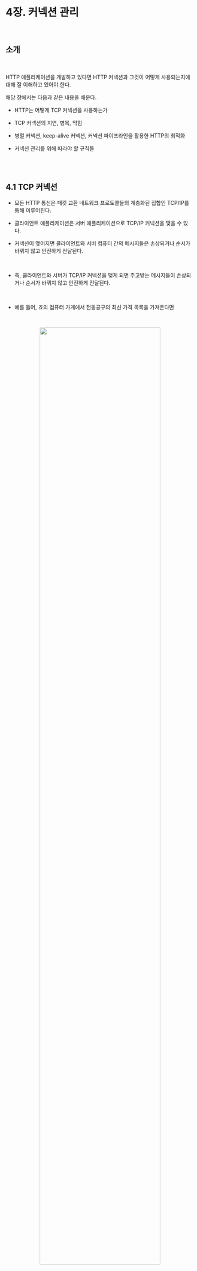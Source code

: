 # 4장. 커넥션 관리

<br>

## 소개

<br>

HTTP 애플리케이션을 개발하고 있다면 HTTP 커넥션과 그것이 어떻게 사용되는지에 대해 잘 이해하고 있어야 한다.

해당 장에서는 다음과 같은 내용을 배운다.

- HTTP는 어떻게 TCP 커넥션을 사용하는가

- TCP 커넥션의 지연, 병목, 막힘

- 병렬 커넥션, keep-alive 커넥션, 커넥션 파이프라인을 활용한 HTTP의 최적화

- 커넥션 관리를 위해 따라야 할 규칙들

<br><br>

## 4.1 TCP 커넥션

- 모든 HTTP 통신은 패킷 교환 네트워크 프로토콜들의 계층화된 집합인 TCP/IP를 통해 이루어진다.

- 클라이언트 애플리케이션은 서버 애플리케이션으로 TCP/IP 커넥션을 맺을 수 있다.

- 커넥션이 맺어지면 클라이언트와 서버 컴퓨터 간의 메시지들은 손상되거나 순서가 바뀌지 않고 안전하게 전달된다.

<br>

- 즉, 클라이언트와 서버가 TCP/IP 커넥션을 맺게 되면 주고받는 메시지들이 손상되거나 순서가 바뀌지 않고 안전하게 전달된다. 

<br>

- 예를 들어, 죠의 컴퓨터 가게에서 전동공구의 최신 가격 목록을 가져온다면

<br>

<p align="center"><img src="../images/TCP_IP_커넥션.png" width="80%"></p>

<br>


1. 호스트 명을 추출
2. 호스트 명에 대한 IP 주소 추출
3. 포트 번호 추출
4. 브라우저가 IP 주소와 포트 번호로 TCP 커넥션을 생성
5. 서버로 HTTP GET 요청 메세지
6. 서버에서 온 응답 메세지 
7. 커넥션 종료

의문점 : 한 요청당 한 TCP 커넥션을 해야 하는가?
<br>

### 4.1.1 신뢰할 수 있는 데이터 전송 통로인 TCP

- TCP 커넥션은 인터넷을 안정적으로 연결해준다.

- TCP는 충돌 없이 순서에 맞게 HTTP 데이터를 전달한다.

<br>

### 4.1.2 TCP 스트림은 세그먼트로 나뉘어 IP 패킷을 통해 전송된다.

- TCP는 IP 패킷이라고 불리는 작은 조각을 통해 데이터를 전송한다.

- HTTP 메세지를 전송할 때 현재 연결된 TCP 커넥션을 통해 메세지 데이터의 내용을 순서대로 보낸다.

<br>

<p align="center"><img src="../images/HTTP_프로토콜_스택.png" width="80%"></p>

<br>

- `애플리케이션 계층` 
    
    HTTP 메세지가 생성된다.

- `전송 계층` 

    TCP는 세그먼트라는 단위로 데이터 스트림을 잘게 나눈다.

    세그먼트를 IP 패킷이라고 불리는 봉투에 담아 인터넷을 통해 데이터를 전달한다.
    
    IP 패킷은 특정 IP 주소에서 다른 IP 주소로 전달된다.

    - 해당 패킷은 IP 패킷 헤더, TCP 세그먼트 헤더, TCP 데이터 조각을 포함한다.


<br>

- 이 모든 것은 TCP/IP 소프트웨어에 의해 처리되며 과정은 프로그래머에게 보이지 않는다.

<br>

### IP 패킷

- IP 패킷은 TCP 데이터 스트림의 덩어리를 운반하는 TCP 세그먼트를 실어 나른다.

<br>

<p align="center"><img src="../images/IP_패킷.png" width="80%"></p>

<br>

### 4.1.3 TCP 커넥션 유지하기

- 컴퓨터는 항상 TCP 커넥션을 여러 개 가지고 있다. TCP는 포트 번호를 통해서 여러 개의 커넥션을 유지한다.

- IP 주소는 해당 컴퓨터에 연결되고 포트 번호는 해당 애플리케이션으로 연결된다.

<br>



```
- TCP 커넥션 값

<발신지 IP 주소, 발신지 포트, 수신지 IP 주소, 수신지 포트>
```

<br>

### 4.1.4 TCP 소켓 프로그래밍

- 운영체제는 TCP 커넥션의 생성과 관련된 여러 기능을 제공한다. 

- 소켓 API는 HTTP 프로그래머에게 TCP와 IP의 세부사항을 숨긴다.

<br>

<p align="center"><img src="../images/소켓_API.png" width="80%"></p>

<br>

- 소켓 API를 사용하면 TCP 종단 데이터 구조를 생성하고, 원격 서버의 TCP 종단에 그 데이터 구조를 연결하여 데이터 스트림을 읽고 쓸 수 있다.

- TCP API는 네트워크 프로토콜의 핸드쉐이킹, TCP 데이터 스트림과 IP 패킷 간의 분할 및 제조립에 대한 모든 세부사항을 외부로부터 숨긴다.

<br>

<p align="center"><img src="../images/TCP_소켓.png" width="80%"></p>

<br>

 cf) 소켓이란?

    소켓은 네트워크 상에서 두 프로세스 간의 통신을 가능하게 하는 인터페이스입니다. 소켓은 IP 주소와 포트 번호를 사용하여 두 프로세스를 식별합니다.

    예를 들어, 웹 브라우저에서 웹 페이지를 요청하면 브라우저는 웹 서버에 연결하기 위해 소켓을 사용합니다. 브라우저의 IP 주소와 포트 번호는 웹 서버에 요청을 보내는 데 사용됩니다. 웹 서버는 웹 페이지를 브라우저로 전송하기 위해 자신의 IP 주소와 포트 번호를 사용하여 소켓을 사용합니다.

    소켓은 TCP(Transmission Control Protocol)와 UDP(User Datagram Protocol)라는 두 가지 프로토콜을 사용하여 통신합니다. TCP는 신뢰할 수 있는 연결을 제공하는 반면 UDP는 비신뢰할 수 있는 연결을 제공합니다.

<br><br>

## 4.2 TCP의 성능에 대한 고려

- HTTP는 TCP 바로 위에 있는 계층이기 때문에 HTTP 트랜잭션의 성능은 그 아래 계층인 TCP 성능에 영향을 받는다. 

### 4.2.1 HTTP 트랜잭션 지연

<br>

<p align="center"><img src="../images/HTTP_트랜잭션2.png" width="80%"></p>

<br>

- 트랜잭션을 처리하는 시간은 TCP 커넥션을 설정하고, 요청을 전송하고, 응답 메시지를 보내는 것에 비하면 상당히 짧다.

- 대부분의 HTTP 지연은 TCP 네트워크 지연 때문에 발생한다.

- 다음은 HTTP 트랜잭션을 지연시키는 원인들이다.

    1. 클라이언트는 URI에서 웹 서버의 IP 주소와 포트 번호를 알아내고, 방문한 적이 최근에 없으면 DNS 인프라를 사용하여 IP 주소로 변환할 때 발생하는 시간

    2. 클라이언트는 TCP 커넥션 요청을 서버에게 보내고 서버가 커넥션 허가 응답을 회신할 때 발생하는 시간

    3. 커넥션이 맺어지면 클라이언트는 HTTP 요청을 TCP 파이프를 통해 전송하는 시간 + 웹 서버는 TCP 커넥션에서 요청 메시지를 읽고 처리하며 응답을 보내는 시간

- 이런 TCP 네트워크 지연은 하드웨어 성능, 네트워크와 서버의 전송 속도, 요청과 응답 메시지의 크기, 클라이언트 서버 간의 거리, TCP 프로토콜의 기술적인 복잡성에 따라 크게 달라진다.

### 4.2.2 성능 관련 중요 요소

- HTTP 프로그래머에게 영향을 주는 가장 일반적인 TCP 관련 지연들

    1. TCP 커넥션의 핸드셰이크 설정

    2. 인터넷의 혼잡을 제어하기 위한 TCP의 느린 시작

    3. 데이터를 한데 모아 한 번에 전송하기 위한 네이글 알고리즘

    4. TCP의 편승(piggyback) 확인응답을 위한 확인응답 지연 알고리즘

    5. TIME_WAIT 지연과 포트 고갈

<br>

### 4.2.3 TCP 커넥션 핸드셰이크 지연

<br>

<p align="center"><img src="../images/TCP_핸드셰이크.png" width="80%"></p>

<br>

- 어떤 데이터를 전송하든 새로운 TCP 커넥션을 열 때면, TCP 소프트웨어는 커넥션을 맺기 위한 조건을 맞추기 위해 연속으로 IP 패킷을 교환한다.

- 작은 크기의 데이터 전송에 커넥션이 사용된다면 패킷 교환은 HTTP 성능을 저하시킬 수 있다.

- TCP 커넥션이 핸드셰이크 하는 순서

    1. 클라이언트는 새로운 TCP 커넥션을 생성하기 위해 작은 TCP 패킷을 서버에게 보낸다. 그 패킷은 'SYN'라는 플래그를 가지는데, 이 요청이 커넥션 생성 요청이라는 뜻이다.

    2. 서버가 커넥션을 받으면 몇 가지 커넥션 매개변수를 산출하고, 커넥션 요청이 받아들여졌음을 의미하는 'SYN'과 'ACK' 플래그를 포함한 TCP 패킷을 클라이언트에게 보낸다.

    3. 마지막으로 클라이언트는 커넥션이 잘 맺어졌음을 알리기 위해 서버에게 다시 확인응답 신호를 보낸다. 오늘날의 TCP는 클라이언트가 이 확인응답 패킷과 함께 데이터를 보낼 수 있다.

<br>

- HTTP 프로그래머는 이 패킷들을 보지 못한다.(패킷들은 보이지 않게 TCP 소프트웨어가 관리한다) HTTP 프로그래머가 보는 것은 새로운 TCP 커넥션이 생성될 때 발생하는 지연이 전부이다.

- HTTP 트랜잭션이 평범한 경우에는 SYN/ SYN+ACK 핸드셰이크가 눈에 띄는 지연을 발생시킨다.

- 크기가 작은 HTTP 트랜잭션은 50% 이상의 시간을 TCP를 구성하는데 쓴다.

<br>

### 4.2.4 확인응답 지연

- 인터넷 자체가 패킷 전송을 완벽하게 보장하지 않기 때문에(인터넷 라우터는 과부하가 걸렸을 때 패킷을 마음대로 파기할 수 있다), TCP는 성공적인 데이터 전송을 보장하기 위해서 자체적인 확인 체계를 가진다.

- 응답 순서

1. 각 세그먼트의 수신자는 세그먼트를 온전히 받으면 확인응답 패킷을 송신자에게 반환한다.

2. 송신자가 특정 시간 안에 확인응답 메시지를 받지 못하면 패킷이 파기되었거나 오류가 있는것으로 판단하고 데이터 다시 전송한다.

3. 확인응답이 같은 방향으로 가는 데이터 패킷에 편승되는 경우를 늘리기 위해 많은 TCP 스택은 확인응답 지연 알고리즘을 구현한다.

4. 확인응답 지연은 송출할 확인응답을 특정 시간동안 버퍼에 저장해두고, 확인응답을 편승시키기 위한 송출 데이터 패킷을 찾는다.(일정 시간안에 송출 데이터 패킷 찾지 못하면 확인응답은 별도 패킷을 만들어 전송)

- 그러나, 요청과 응답 두 가지 형식으로만 이루어지는 HTTP 동작 방식은 확인 응답이 송출 데이터 패킷에 편승할 기회를 감소시킨다. (편승할 패킷을 찾으려고 하면 해당 방향으로 송출될 패킷이 많지 않기 때문에 확인응답 지연 알고리즘으로 인한 지연 자주 발생)

### 4.2.5 TCP 느린 시작(slow start)

- TCP의 데이터 전송 속도는 TCP 커넥션이 만들어진 지 얼마나 지났는지에 따라 달라질 수 있다.

- `TCP 커넥션은 처음에는 커넥션의 최대 속도를 제한하고 속도 제한을 높여나간다.` 이것이 TCP 느린 시작이며, 인터넷의 급작스러운 부하와 혼잡을 방지하는데 쓰인다.

- TCP 느린 시작은 TCP가 한 번에 전송할 수 있는 패킷의 수를 제한한다. 

- 이 혼잡제어 기능 때문에, 새로운 커넥션은 이미 어느 정도 데이터를 주고 받은 커넥션보다 느리다. 그래서 HTTP에는 이미 존재하는 커넥션을 재사용하는 기능이 있다.

<br>

### 4.2.6 네이글(Nagle) 알고리즘과 TCP_NODELAY

- 애플리케이션이 어떤 크기의 데이터든지 TCP 스택으로 전송할 수 있도록 TCP는 데이터 스트림 인터페이스를 제공한다.

- 네이글 알고리즘은 네트워크 효율을 위해서 패킷을 전송하기 전에 많은 양의 TCP 데이터를 한 개의 덩어리로 합친다.

- 네이글 알고리즘의 순서

    1. 네이글 알고리즘은 세그먼트가 최대 크기가 되지 않으면 전송을 하지 않는다.
    
    2. 다만, 다른 모든 패킷이 확인응답을 받았을 경우에는 최대 크기보다 작은 패킷의 전송을 허락한다.
    
    3. 다른 패킷들이 아직 전송 중이면 데이터는 버퍼에 저장된다.

    4. 전송되고 나서 확인응답을 기다리던 패킷이 확인응답을 받았거나 전송하기 충분할 만큼의 패킷이 쌓였을 때 버퍼에 저장되어 있던 데이터가 전송된다.

- 네이글 알고리즘의 문제

    1. 크기가 작은 HTTP 메시지는 패킷을 채우지 못하기 때문에, 앞으로 생길지 모를 추가 데이터를 기다리며 지연될 것이다.

    2. 확인응답 지연과 함께 쓰일 경우 형편없이 동작한다.

- HTTP 애플리케이션은 성능 향상을 위해 HTTP 스택에 TCP_NODELAY 파라미터 값을 설정하여 네이글 알고리즘을 비활성화하기도 한다.

<br>

### 4.2.7 TIME_WAIT의 누적과 포트 고갈

- TCP 커넥션의 종단에서 TCP 커넥션을 끊으면, 종단에서는 커넥션의 IP 주소와 포트 번호를 메모리의 제어 영역에 기록해놓는다.

- 해당 정보는 같은 주소와 포트를 사용하는 새로운 TCP 커넥션이 일정 시간동안 생성되지 않기 위함이다. 이는 이전 커넥션과 관련된 패킷이 그 커넥션과 같은 주소와 포트 번호를 가지는 새로운 커넥션에 삽입되는 문제를 방지한다.

- 만약 이전 커넥션의 패킷이 그 커넥션과 같은 연결 값으로 생성된 커넥션에 삽입되면, 패킷은 중복되고 TCP 데이터는 충돌할 것이다.

- 성능 시험을 하는 상황에서는 가능한 연결의 조합이 제한되며 TIME_WAIT로 인해서 순간순간 포트를 재활용하는 것이 불가능해진다.

- 클라이언트가 서버에 접속할 때마다, 유일한 커넥션을 생성하기 위해 새로운 발신지 포트를 쓰지만 사용할 수 있는 발신지 포트의 수는 제한되어 있고 (60000개 가량) 2MSL초(120초) 동안 커넥션이 재활용될 수 없으므로 초당 500개로 커넥션이 제한된다.

<br><br>

## 4.3 HTTP 커넥션 관리

- HTTP 커넥션 헤더에 대해 알아보고, HTTP 커넥션의 최적화 기술을 알아보자.

#### 4.3.1 흔히 잘못 이해하는 Connection 헤더

- HTTP는 클라이언트와 서버 사이에 프록시 서버, 캐시 서버 등과 같은 중개 서버가 놓이는 것을 허락하며, HTTP 메시지는 클라이언트에서 서버까지 중개 서버들을 거치면서 전달된다.

- Connection 헤더에는 3가지 종류의 토큰이 전달된다.

    1. HTTP 헤더 필드 명은 이 커넥션에만 해당되는 헤더들을 나열한다.

    2. 임시적인 토큰 값은 커넥션에 대한 비표준 옵션을 의미한다.

    3. close 값은 커넥션이 작업이 완료되면 종료되어야 함을 의미한다.

<br>

- 즉, 커넥션 토큰이 HTTP 헤더 필드 명을 가지고 있으면, 해당 필드들은 현재 커넥션만을 위한 정보이므로 다음 커넥션에 전달하면 안된다.

<br>

#### 4.3.2 순차적인 트랜잭션 처리에 의한 지연

- 예를 들어, 3개의 이미지가 있는 웹페이지라면 4개의 HTTP 트랜잭션을 만들어야 한다.

- 하지만 이것이 순차적으로 처리가 된다면 각각 커넥션을 맺는데 발생하는 지연으로 느려질 것이다.

- HTTP 커넥션의 성능을 향상시킬 수 있는 기술들

    1. 병렬 커넥션

    2. 지속 커넥션

    3. 파이프라인 커넥션

    4. 다중 커넥션

<br><br>

## 4.4 병렬 커넥션

<br>

<p align="center"><img src="../images/병렬_커넥션.png" width="80%"></p>

<br>

- `HTTP는 클라이언트가 여러 개의 커넥션을 맺음으로써 여러 개의 HTTP 트랜잭션을 병렬로 처리`할 수 있게 한다.

### 4.4.1 병렬 커넥션은 페이지를 더 빠르게 내려받는다.

<br>

<p align="center"><img src="../images/병렬_커넥션2.png" width="80%"></p>

<br>

- 단일 커넥션의 대역폭 제한과 커넥션이 동작하지 않는 시간 활용 시, 객체가 여러개 있는 웹 페이지 더 빠르게 내려받을 수 있다.

- 하나의 커넥션으로 객체들을 로드할 때 대역폭 제한과 대기 시간 줄일 수 있다면 더 빠르게 로드 가능하다.

<br>

### 4.4.2 병렬 커넥션이 항상 더 빠르지는 않다.

- 일반적으로 병렬 커넥션이 더 빠르기는 하지만 항상 그렇지는 않다.

- 다수의 커넥션은 메모리를 많이 차지하고 자체적인 성능 문제 발생시킨다.

- 브라우저는 실제로 병렬 커넥션을 사용하긴 하지만 적은 수(대부분 6개 ~ 8개)의 병렬 커넥션만 허용한다.

<br>

### 4.4.3 병렬 커넥션은 더 빠르게 느껴질 수 있다.

- 화면에 여러 개의 객체가 동시에 보이면서 내려받고 있는 상황을 볼 수 있기 때문에 사용자는 더 빠르게 내려받고 있는 것처럼 느낄 수 있다.

<br><br>

## 4.5 지속 커넥션

- 웹 클라이언트는 같은 사이트에 여러 개의 커넥션을 맺는다. 이 속성을 사이트 지역성이라고 부른다.

- HTTP/1.1을 지원하는 기기는 처리가 완료된 후에도 TCP 커넥션을 유지하여 앞으로 있을 HTTP 요청에 재사용할 수 있다. 이러한 상태로 있는 TCP 커넥션을 `지속 커넥션`이라고 한다.

<br>

### 4.5.1 지속 커넥션 vs 병렬 커넥션

- 병렬 커넥션의 장점

    1. 여러 객체가 있는 페이지를 더 빠르게 전송한다.

- 병렬 커넥션의 단점

    1. 각 트랜잭션마다 새로운 커넥션을 맺고 끊기 때문에 시간과 대역폭이 소요된다.

    2. 각각의 새로운 커넥션은 TCP 느린 시작 때문에 성능이 떨어진다.

    3. 실제로 연결할 수 있는 병렬 커넥션의 수에는 제한이 있다.

- 지속 커넥션의 장점

    1. 커넥션을 맺기 위한 사전 작업과 지연을 줄여주고, 튜닝된 커넥션을 유지하며 커넥션 수를 줄여준다.

- 지속 커넥션의 단점

    1. 잘못 관리할 경우, 수많은 커넥션이 쌓이고 로컬 리소스와 원격의 클라이언트와 서버의 리소스에 불필요한 소모를 발생시킨다.

<br>

- 즉, 지속 커넥션과 병렬 커넥션은 함께 사용될 때 가장 효과적이다.

- 오늘날 많은 웹 애플리케이션은 적은 수의 병렬 커넥션을 맺고 그것을 유지한다.

- 두 가지 지속 커넥션 타입

    1. HTTP/1.0+의 keep-alive

    2. HTTP/1.1의 지속

<br>

### 4.5.2 HTTP/1.0+의 Keep-Alive 커넥션

- 1996년 경 다소 실험적이었던 keep-alive 커넥션을 지원하기 위해 확장되었다.

### 4.5.3 Keep-Alive 동작

- 요청에 Connection:Keep-alive 헤더를 포함시킨다. 요청에도 이 커넥션을 통해 받고자 한다면 응답 메시지에 같은 헤더를 포함시켜 응답한다.

### 4.5.4 Keep-Alive 옵션

- Keep-Alive 헤더는 커넥션을 유지하기 바라는 요청일 뿐이다.

- timeout 파라미터로 커넥션이 얼마간 유지될 것인지 정할 수 있다.

- max 파라미터는 커넥션이 몇 개의 HTTP 트랜잭션을 처리할 때까지 유지될 것인가를 의미한다.

    ```
    Connection: Keep-Alive
    Keep-Alive: max=5, timeout=120 
    ```

- 예를 들어, 위의 헤더는 서버가 5개의 추가 트랜잭션이 처리될 동안 커넥션을 유지하거나, 2분 동안 커넥션을 유지하라는 내용의 Keep-Alive 응답 헤더이다.

### 4.5.5 Keep-Alive 커넥션 제한과 규칙

- keep-alive는 HTTP/1.0에서 기본적으로 사용되지는 않아 사용하기 위해 클라이언트는 Connection:Keep-Alive 요청 헤더를 보내야 한다.

- 커넥션이 끊어지기 전에 엔티티 본문의 길이를 알 수 있어야 커넥션 유지할 수 있다.

- 프락시와 게이트웨이는 Connection 헤더의 규칙을 철저히 지켜야 한다. 프락시와 게이트웨이는 메시지 전달, 캐시 넣기 전 Connection 헤더에 명시된 모든 헤더 필드와 Connection 헤더를 제거해야 한다.

### 4.5.6 Keep-Alive와 멍청한(dumb) 프록시

- 오래되고 단순한 수많은 프락시가 Connection 헤더에 대한 처리 없이 요청을 그대로 전달한다.

<br>

<p align="center"><img src="../images/keep-alive.png" width="100%"></p>

<br>

1. 웹 클라이언트는 프락시에 Connction: Keep-Alive 헤더와 함께 메시지를 보내고 커넥션을 유지하기 요청한다. 클라이언트는 커넥션을 유지하자는 요청이 받아들여졌는지 확인하기 위해 응답을 기다린다.

2. 멍청한 프록시는 요청받은 HTTP의 Connection 헤더를 이해하지 못한다. 그렇기 때문에 한번만 보내져야 하는 Connection 헤더는 서버에 메시지를 그대로 전달한다.

3. 전달된 HTTP 요청이 서버에 도착하고 웹 서버는 프록시가 커넥션을 유지하자고 요청하는 것으로 잘못 판단하고 프록시와 커넥션을 유지하는 것에 동의하고 Connection: Keep-Alive 헤더를 포함해 응답, 하지만 프락시는 keep-alive 이해 못한다.

4. 프록시는 서버로부터 받은 Connection: Keep-Alive 헤더를 포함하고 있는 응답 메시지를 클라이언트에게 전달한다. 클라이언트는 이 헤더를 통해 프록시가 커넥션을 유지하는 것에 동의했다고 추정한다. 이 시점에서 클라이언트와 서버는 커넥션을 유지하고 있다고 생각하지만, 프록시는 keep-alive를 이해하지 못한다.

5. 그래서 프록시는 데이터를 전달하고 서버가 커넥션을 끊기를 기다리지만 유지하기를 요청한 것으로 알고 있기 때문에 커넥션이 끊기지 않는다.

6. 클라이언트도 유지되고 있다고 알고 있기 때문에 커넥션이 유지되고 있는 프록시에 요청을 보낸다. 하지만 프록시는 같은 커넥션 상에서 다른 요청이 오는 경우는 예상하지 못했기 때문에 그 요청은 프록시로부터 무시되고 브라우저는 로드 중이라는 표시만 나온다.

7. 이런 잘못된 통신 때문에, 브라우저는 자신이나 서버가 타임아웃이 나서 커넥션이 끊길 때까지 기다린다.

<br>

- 이런 잘못된 통신을 피하려면 프롟는 Connection 헤더와 Connection 헤더에 명시된 헤더들은 절대 전달하면 안된다.

### 4.5.7 Proxy-Connection 살펴보기

- 중개 서버가 모든 헤더를 무조건 전달하는 문제를 해결하기 위해 Proxy-Connection이라는 헤더를 사용한다.

<br>

<p align="center"><img src="../images/프록시_커넥션.png" width="100%"></p>

<br>

- Proxy-Connection 헤더가 웹 서버에 전달되더라도 클라이언트와 프록시 사이 혹은 프록시와 서버 사이에 keep-alive 커넥션이 맺어지지 않는데, 영리한 프록시는 Proxy-Connection 헤더가 keep-alive를 요청하는 것을 인식해서 자체적으로 Connection:Keep-Alive 헤더를 웹 서버에 전송한다.

- 하지만 프록시가 많은 구조에서는 Proxy-Connection을 사용하더라도 여전히 문제가 생길 수 있다.

### 4.5.8 HTTP/1.1의 지속 커넥션

- HTTP/1.1에서는 keep-alive 커넥션을 지원하지 않는 대신, 설계가 더 개선된 지속 커넥션을 지원한다.

- 기본으로 활성화 되어 있으며, 모든 커넥션을 지속 커넥션으로 취급한다. Connection: close 헤더가 없으면 계속 유지된다.

### 4.5.9 지속 커넥션의 제한과 규칙

- 클라이언트가 Connection:close 헤더를 포함해 보냈으면 그 커넥션으로 추가적인 요청이 불가하다.

- 클라이언트가 해당 커넥션으로 추가적인 요청 보내지 않을 것이면, Connection:close 헤더를 포함해야 한다.

- 커넥션에 있는 모든 메시지가 자신의 길이 정보를 정확히 가지고 있을 때만 커넥션 지속 가능하다.

<br><br>

## 4.6 파이프라인 커넥션

- HTTP/1.1은 지속 커넥션을 통해서 요청을 파이프라이닝할 수 있다.

- 여러 개의 요청은 응답이 도착하기 전에 큐에 쌓인다. 

- 파이프라인의 제약 사항

    1.  HTTP 클라이언트는 커넥션이 지속 커넥션인지 확인하기 전까지는 파이프라인을 이어서는 안된다.

    2. HTTP 응답은 요청 순서와 같게 와야 한다.

    3. HTTP 클라이언트는 커넥션이 언제 끊어지더라도, 완료되지 않은 요청이 파이프라인에 있으면 언제든 다시 요청을 보낼 준비가 되어 있어야 한다.

    4. POST 요청 같이 서버 데이터의 변화가 있는 요청은 파이프라인을 통해서 보내면 안된다. 에러가 발생하면 파이프라인을 통한 요청 중에 어떤 것들이 서버에서 처리되었는지 알 방법이 없기 때문이다.

<br><br>

## 4.7 커넥션 끊기에 대한 미스터리

- 커넥션 관리(특히 언제 어떻게 커넥션을 끊는가)에는 명확한 기준이 없다.

### 4.7.1 마음대로 커넥션 끊기

- 어떠한 HTTP 클라이언트, 서버, 프록시는 언제든지 TCP 전송 커넥션을 끊을 수 있다. 

- 서버가 유휴 상태(지속 커넥션이 일정 시간동안 요청 전송하지 않고 있음)에 있는 커넥션을 끊는 시점에 서버는 클라이언트가 데이터를 전송하지 않을 것이라 확신하지 못하고, 클라이언트는 요청 메시지를 보내는 도중에 문제 생긴다.

### 4.7.2 Content-Length와 Truncation

- 각 HTTP 응답은 본문의 정확한 크기 값을 가지고 Content-Length 헤더를 가지고 있어야 한다.

- 클라이언트나 프록시가 커넥션이 끊어졌다는 HTTP 응답을 받은 후, 실제 전달된 엔티티의 길이와 Content-Length의 값이 일치하지 않거나, Content-Length가 존재하지 않으면 수신자는 데이터의 정확한 길이를 서버에게 물어봐야 한다.

### 4.7.3 커넥션 끊기의 허용, 재시도, 멱등성

- 커넥션은 에러가 없더라도 끊을 수 있기에, HTTP 애플리케이션은 예상치 못하게 커넥션이 끊어졌을 때 대응할 준비가 되어있어야 한다.

### 4.7.4 우아한 커넥션 끊기

- TCP 커넥션은 양방향이다. 

<br>

<p align="center"><img src="../images/커넥션_끊기.png" width="70%"></p>

<br>

- 전체 끊기와 절반 끊기

    close(): TCP 커넥션의 입력 채널과 출력 채널의 커넥션 모두 끊음

    shutdown(): 입력 채널이나 출력 채널 중 하나 개별적으로 끊음,
    TCP 끊기와 리셋 에러

- 단순한 HTTP 애플리케이션은 전체 끊기만 사용할 수 있지만, 기기들의 예상치 못한 쓰기 에러를 발생하는 것을 예방하기 위해 절반 끊기를 사용해야 한다.

- 보통 커넥션의 출력 채널을 끊는 것이 안전하며, 커넥션의 반대편에 있는 기기는 모든 데이터를 버퍼로부터 읽고 나서 데이터 전송이 끝남과 동시에 커넥션을 끊었다는 것을 알게 될 것이다.

### 우아하게 커넥션 끊기

- 애플리케이션 자신의 출력 채널을 먼저 끊고 다른 쪽에 있는 기기의 출력 채널이 끊기는 것을 기다리는 것이 우아하게 커넥션 끊는 방법이다.

- 양쪽에서 더는 데이터를 전송하지 않을 것이라고 알려주면 커넥션은 리셋의 위험없이 온전히 종료한다.

